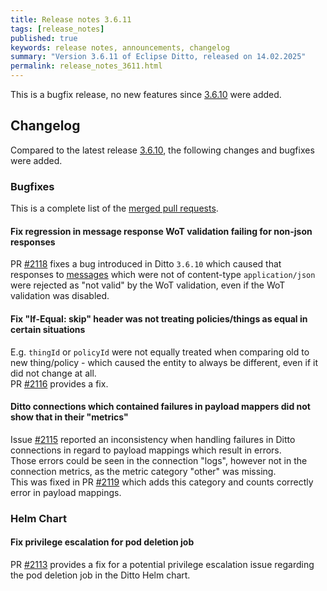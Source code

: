 ```yaml
---
title: Release notes 3.6.11
tags: [release_notes]
published: true
keywords: release notes, announcements, changelog
summary: "Version 3.6.11 of Eclipse Ditto, released on 14.02.2025"
permalink: release_notes_3611.html
---
```


This is a bugfix release, no new features since [3.6.10](release_notes_3610.html) were added.

## Changelog

Compared to the latest release [3.6.10](release_notes_3610.html), the following changes and bugfixes were added.

### Bugfixes
This is a complete list of the
[merged pull requests](https://github.com/eclipse-ditto/ditto/pulls?q=is%3Apr+milestone%3A3.6.11).

#### Fix regression in message response WoT validation failing for non-json responses

PR [#2118](https://github.com/eclipse-ditto/ditto/pull/2118) fixes a bug introduced in Ditto `3.6.10` which caused
that responses to [messages](basic-messages.html) which were not of content-type `application/json` were rejected as 
"not valid" by the WoT validation, even if the WoT validation was disabled.

#### Fix "If-Equal: skip" header was not treating policies/things as equal in certain situations

E.g. `thingId` or `policyId` were not equally treated when comparing old to new thing/policy - which caused the entity
to always be different, even if it did not change at all.  
PR [#2116](https://github.com/eclipse-ditto/ditto/pull/2116) provides a fix.

#### Ditto connections which contained failures in payload mappers did not show that in their "metrics"

Issue [#2115](https://github.com/eclipse-ditto/ditto/issues/2115) reported an inconsistency when handling failures in 
Ditto connections in regard to payload mappings which result in errors.  
Those errors could be seen in the connection "logs", however not in the connection metrics, as the metric category "other"
was missing.  
This was fixed in PR [#2119](https://github.com/eclipse-ditto/ditto/pull/2119) which adds this category and counts correctly
error in payload mappings.

### Helm Chart

#### Fix privilege escalation for pod deletion job

PR [#2113](https://github.com/eclipse-ditto/ditto/pull/2113) provides a fix for a potential privilege escalation issue 
regarding the pod deletion job in the Ditto Helm chart.
